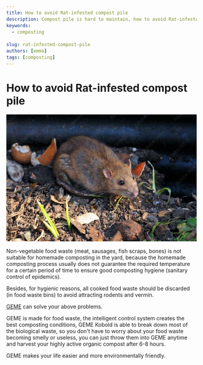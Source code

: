 ```yaml
---
title: How to avoid Rat-infested compost pile
description: Compost pile is hard to maintain, how to avoid Rat-infested compost pile?
keywords:
  - composting

slug: rat-infested-compost-pile
authors: [emma]
tags: [composting]
---
```


# How to avoid Rat-infested compost pile

![compost pile](./img/img.png)


Non-vegetable food waste (meat, sausages, fish scraps, bones) is not suitable for homemade composting in the yard, 
because the homemade composting process usually does not guarantee the required temperature for a certain period of time 
to ensure good composting hygiene (sanitary control of epidemics). 

Besides, for hygienic reasons, all cooked food waste should be discarded (in food waste bins) to avoid attracting rodents and vermin.

[GEME](/product/geme) can solve your above problems.

GEME is made for food waste, the intelligent control system creates the best composting conditions, 
GEME Kobold is able to break down most of the biological waste, so you don't have to worry about your food waste becoming 
smelly or useless, you can just throw them into GEME anytime and harvest your highly active organic compost after 6-8 hours.

GEME makes your life easier and more environmentally friendly.
